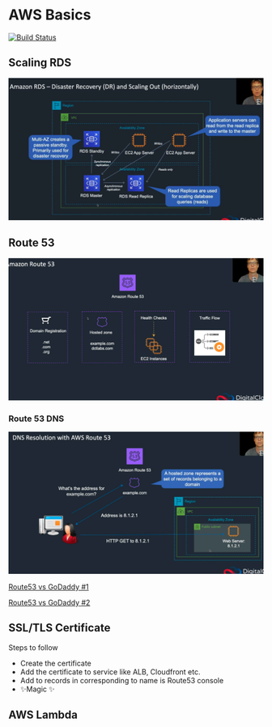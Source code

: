 # AWS Basics

[![Build Status](https://travis-ci.org/joemccann/dillinger.svg?branch=master)](https://github.com/sounak07)

## Scaling RDS

![alt text](/resources/rds.png "RDS")

## Route 53

![alt text](/resources/route53.png "Route 53")

### Route 53 DNS 

![alt text](/resources/route53DNS.png "Title")

[Route53 vs GoDaddy #1](https://stackshare.io/stackups/amazon-route-53-vs-godaddy)

[Route53 vs GoDaddy #2](https://serverfault.com/questions/406786/godaddy-vs-route53-for-dns)

## SSL/TLS Certificate

Steps to follow

- Create the certificate
- Add the certificate to service like ALB, Cloudfront etc.  
- Add to records in corresponding to name is Route53 console
- ✨Magic ✨


## AWS Lambda


